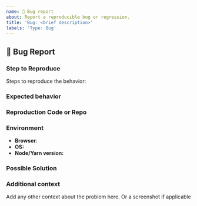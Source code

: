 ```yaml
---
name: 🐛 Bug report
about: Report a reproducible bug or regression.
title: 'Bug: <brief description>'
labels: 'Type: Bug'
---
```


## 🐛 Bug Report

<!-- A clear and concise description of what the bug is. -->

### Step to Reproduce

Steps to reproduce the behavior:

### Expected behavior

<!-- A clear and concise description of what you expected to happen. -->

### Reproduction Code or Repo

<!--
This section is optional

For bug found in the webapp, as a user, please provide your project data
For bug found during development, please provide a minimal repository on GitHub.
Issues without a reproduction link are likely to stall.

See https://stackoverflow.com/help/minimal-reproducible-example for information on how to create good reproductions
-->

### Environment

- **Browser**: <!-- e.g. Chrome 86 -->
- **OS:** <!-- e.g. OSX 10.13.4, Windows 10 -->
- **Node/Yarn version:** <!-- development only - e.g. Node 8/Yarn 1.22.10 -->

### Possible Solution

<!-- If you have suggestions on a fix for the bug -->

### Additional context

Add any other context about the problem here. Or a screenshot if applicable
